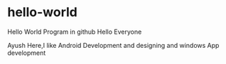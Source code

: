 # hello-world
Hello World Program in github
Hello Everyone

Ayush Here,I like Android Development and designing and windows App development
